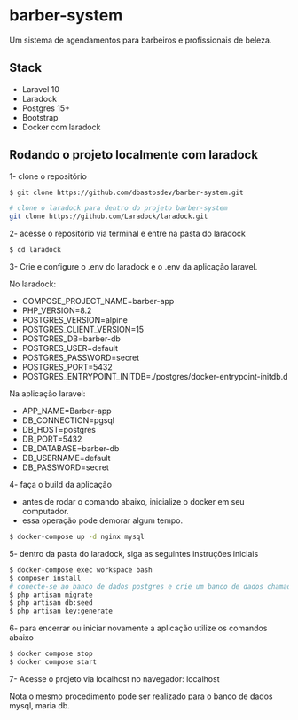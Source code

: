 # barber-system
Um sistema de agendamentos para barbeiros e profissionais de beleza. 

## Stack
- Laravel 10
- Laradock
- Postgres 15+
- Bootstrap 
- Docker com laradock

## Rodando o projeto localmente com laradock
1- clone o repositório
```bash
$ git clone https://github.com/dbastosdev/barber-system.git

# clone o laradock para dentro do projeto barber-system
git clone https://github.com/Laradock/laradock.git
```
2- acesse o repositório via terminal e entre na pasta do laradock
```bash
$ cd laradock
```
3- Crie e configure o .env do laradock e o .env da aplicação laravel. 

No laradock: 

- COMPOSE_PROJECT_NAME=barber-app
- PHP_VERSION=8.2
- POSTGRES_VERSION=alpine
- POSTGRES_CLIENT_VERSION=15
- POSTGRES_DB=barber-db
- POSTGRES_USER=default
- POSTGRES_PASSWORD=secret
- POSTGRES_PORT=5432
- POSTGRES_ENTRYPOINT_INITDB=./postgres/docker-entrypoint-initdb.d

Na aplicação laravel: 

- APP_NAME=Barber-app
- DB_CONNECTION=pgsql
- DB_HOST=postgres
- DB_PORT=5432
- DB_DATABASE=barber-db
- DB_USERNAME=default
- DB_PASSWORD=secret


4- faça o build da aplicação
* antes de rodar o comando abaixo, inicialize o docker em seu computador.
* essa operação pode demorar algum tempo. 
```bash
$ docker-compose up -d nginx mysql
```
5- dentro da pasta do laradock, siga as seguintes instruções iniciais
```bash
$ docker-compose exec workspace bash
$ composer install
# conecte-se ao banco de dados postgres e crie um banco de dados chamado barber-db
$ php artisan migrate
$ php artisan db:seed
$ php artisan key:generate
```
6- para encerrar ou iniciar novamente a aplicação utilize os comandos abaixo 
```bash
$ docker compose stop
$ docker compose start
```

7- Acesse o projeto via localhost no navegador: 
localhost

Nota o mesmo procedimento pode ser realizado para o banco de dados mysql, maria db. 
